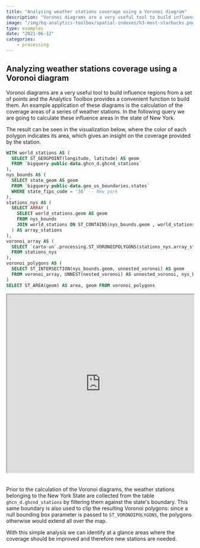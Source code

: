 ```yaml
---
title: "Analyzing weather stations coverage using a Voronoi diagram"
description: "Voronoi diagrams are a very useful tool to build influence regions from a set of points and the Analytics Toolbox provides a convenient function to build them. An example application of these diagrams is the calculation of the coverage areas of a series of weather stations. In the following query we are going to calculate these influence areas in the state of New York. The result can be seen in the visualization below, where the color of each polygon indicates its area, which gives an insight on the coverage provided by the station."
image: "/img/bq-analytics-toolbox/spatial-indexes/h3-most-starbucks.png"
type: examples
date: "2021-06-12"
categories:
    - processing
---
```

## Analyzing weather stations coverage using a Voronoi diagram

Voronoi diagrams are a very useful tool to build influence regions from a set of points and the Analytics Toolbox provides a convenient function to build them. An example application of these diagrams is the calculation of the coverage areas of a series of weather stations. In the following query we are going to calculate these influence areas in the state of New York. 

The result can be seen in the visualization below, where the color of each polygon indicates its area, which gives an insight on the coverage provided by the station.

```sql
WITH world_stations AS (
  SELECT ST_GEOGPOINT(longitude, latitude) AS geom
  FROM `bigquery-public-data.ghcn_d.ghcnd_stations`
),
nys_bounds AS (
  SELECT state_geom AS geom
  FROM `bigquery-public-data.geo_us_boundaries.states`
  WHERE state_fips_code = '36' -- New york
),
stations_nys AS (
  SELECT ARRAY (
    SELECT world_stations.geom AS geom
    FROM nys_bounds
    JOIN world_stations ON ST_CONTAINS(nys_bounds.geom , world_stations.geom)
  ) AS array_stations
),
voronoi_array AS (
  SELECT `carto-un`.processing.ST_VORONOIPOLYGONS(stations_nys.array_stations, null) AS nested_voronoi
  FROM stations_nys
),
voronoi_polygons AS (
  SELECT ST_INTERSECTION(nys_bounds.geom, unnested_voronoi) AS geom
  FROM voronoi_array, UNNEST(nested_voronoi) AS unnested_voronoi, nys_bounds
)
SELECT ST_AREA(geom) AS area, geom FROM voronoi_polygons 
```

<iframe height=480px width=100% style='margin-bottom:20px' src="https://team.carto.com/u/agraciano/builder/4eb6e9e6-9552-4bda-9a4e-dc375cc79829/layers#/" title="Weather stations coverage visualization by means of a Voronoi diagram."></iframe>


Prior to the calculation of the Voronoi diagrams, the weather stations belonging to the New York State are collected from the table `ghcn_d.ghcnd_stations` by filtering them against the state's boundary. This same boundary is also used to clip the resulting Voronoi polygons: since a null bounding box parameter is passed to `ST_VORONOIPOLYGONS`, the polygons otherwise would extend all over the map.

With this simple analysis we can identify at a glance areas where the coverage should be improved and therefore new stations are needed.




